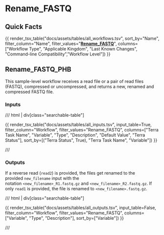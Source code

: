 # Rename_FASTQ

## Quick Facts

{{ render_tsv_table("docs/assets/tables/all_workflows.tsv", sort_by="Name", filter_column="Name", filter_values="[**Rename_FASTQ**](../workflows/standalone/rename_fastq.md)", columns=["Workflow Type", "Applicable Kingdom", "Last Known Changes", "Command-line Compatibility","Workflow Level"]) }}

## Rename_FASTQ_PHB

This sample-level workflow receives a read file or a pair of read files (FASTQ), compressed or uncompressed, and returns a new, renamed and compressed FASTQ file.

### Inputs

/// html | div[class="searchable-table"]

{{ render_tsv_table("docs/assets/tables/all_inputs.tsv", input_table=True, filter_column="Workflow", filter_values="Rename_FASTQ", columns=["Terra Task Name", "Variable", "Type", "Description", "Default Value", "Terra Status"], sort_by=[("Terra Status", True), "Terra Task Name", "Variable"]) }}

///

### Outputs

If a reverse read (`read2`) is provided, the files get renamed to the provided `new_filename` input with the notation `<new_filename>_R1.fastq.gz` and `<new_filename>_R2.fastq.gz`. If only `read1` is provided, the file is renamed to `<new_filename>.fastq.gz`.

/// html | div[class="searchable-table"]

{{ render_tsv_table("docs/assets/tables/all_outputs.tsv", input_table=False, filter_column="Workflow", filter_values="Rename_FASTQ", columns=["Variable", "Type", "Description"], sort_by=["Variable"]) }}

///
